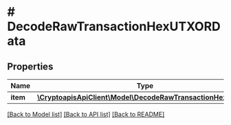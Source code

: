 # # DecodeRawTransactionHexUTXORData

## Properties

Name | Type | Description | Notes
------------ | ------------- | ------------- | -------------
**item** | [**\CryptoapisApiClient\Model\DecodeRawTransactionHexUTXORI**](DecodeRawTransactionHexUTXORI.md) |  |

[[Back to Model list]](../../README.md#models) [[Back to API list]](../../README.md#endpoints) [[Back to README]](../../README.md)
